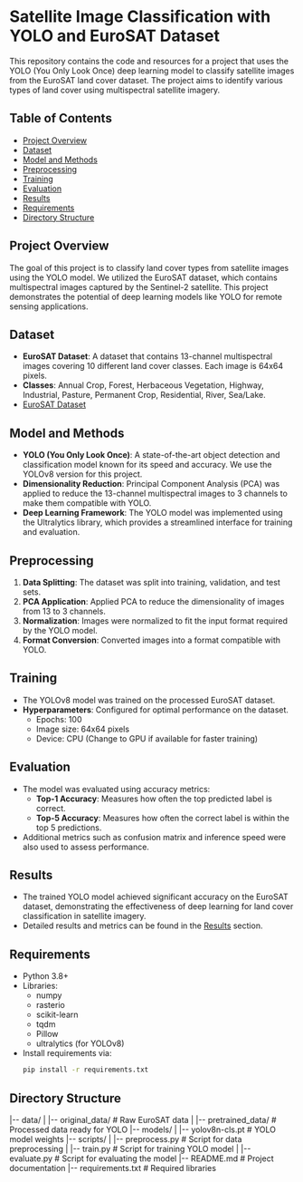 # Satellite Image Classification with YOLO and EuroSAT Dataset

This repository contains the code and resources for a project that uses the YOLO (You Only Look Once) deep learning model to classify satellite images from the EuroSAT land cover dataset. The project aims to identify various types of land cover using multispectral satellite imagery.

## Table of Contents
- [Project Overview](#project-overview)
- [Dataset](#dataset)
- [Model and Methods](#model-and-methods)
- [Preprocessing](#preprocessing)
- [Training](#training)
- [Evaluation](#evaluation)
- [Results](#results)
- [Requirements](#requirements)
- [Directory Structure](#directory-structure)

## Project Overview
The goal of this project is to classify land cover types from satellite images using the YOLO model. We utilized the EuroSAT dataset, which contains multispectral images captured by the Sentinel-2 satellite. This project demonstrates the potential of deep learning models like YOLO for remote sensing applications.

## Dataset
- **EuroSAT Dataset**: A dataset that contains 13-channel multispectral images covering 10 different land cover classes. Each image is 64x64 pixels.
- **Classes**: Annual Crop, Forest, Herbaceous Vegetation, Highway, Industrial, Pasture, Permanent Crop, Residential, River, Sea/Lake.
- [EuroSAT Dataset](https://github.com/phelber/EuroSAT)  

## Model and Methods
- **YOLO (You Only Look Once)**: A state-of-the-art object detection and classification model known for its speed and accuracy. We use the YOLOv8 version for this project.
- **Dimensionality Reduction**: Principal Component Analysis (PCA) was applied to reduce the 13-channel multispectral images to 3 channels to make them compatible with YOLO.
- **Deep Learning Framework**: The YOLO model was implemented using the Ultralytics library, which provides a streamlined interface for training and evaluation.

## Preprocessing
1. **Data Splitting**: The dataset was split into training, validation, and test sets.
2. **PCA Application**: Applied PCA to reduce the dimensionality of images from 13 to 3 channels.
3. **Normalization**: Images were normalized to fit the input format required by the YOLO model.
4. **Format Conversion**: Converted images into a format compatible with YOLO.

## Training
- The YOLOv8 model was trained on the processed EuroSAT dataset.
- **Hyperparameters**: Configured for optimal performance on the dataset.
  - Epochs: 100
  - Image size: 64x64 pixels
  - Device: CPU (Change to GPU if available for faster training)
  
## Evaluation
- The model was evaluated using accuracy metrics:
  - **Top-1 Accuracy**: Measures how often the top predicted label is correct.
  - **Top-5 Accuracy**: Measures how often the correct label is within the top 5 predictions.
- Additional metrics such as confusion matrix and inference speed were also used to assess performance.

## Results
- The trained YOLO model achieved significant accuracy on the EuroSAT dataset, demonstrating the effectiveness of deep learning for land cover classification in satellite imagery.
- Detailed results and metrics can be found in the [Results](#results) section.

## Requirements
- Python 3.8+
- Libraries: 
  - numpy
  - rasterio
  - scikit-learn
  - tqdm
  - Pillow
  - ultralytics (for YOLOv8)
- Install requirements via:
  ```bash
  pip install -r requirements.txt

## Directory Structure
|-- data/
| |-- original_data/ # Raw EuroSAT data
| |-- pretrained_data/ # Processed data ready for YOLO
|-- models/
| |-- yolov8n-cls.pt # YOLO model weights
|-- scripts/
| |-- preprocess.py # Script for data preprocessing
| |-- train.py # Script for training YOLO model
| |-- evaluate.py # Script for evaluating the model
|-- README.md # Project documentation
|-- requirements.txt # Required libraries
